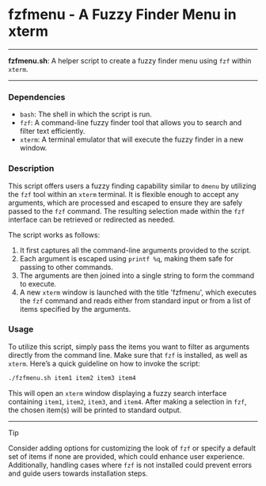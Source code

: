 # fzfmenu - A Fuzzy Finder Menu in xterm

---

**fzfmenu.sh**: A helper script to create a fuzzy finder menu using `fzf` within `xterm`.

---

### Dependencies

- `bash`: The shell in which the script is run.
- `fzf`: A command-line fuzzy finder tool that allows you to search and filter text efficiently.
- `xterm`: A terminal emulator that will execute the fuzzy finder in a new window.

### Description

This script offers users a fuzzy finding capability similar to `dmenu` by utilizing the `fzf` tool within an `xterm` terminal. It is flexible enough to accept any arguments, which are processed and escaped to ensure they are safely passed to the `fzf` command. The resulting selection made within the `fzf` interface can be retrieved or redirected as needed.

The script works as follows:
1. It first captures all the command-line arguments provided to the script.
2. Each argument is escaped using `printf %q`, making them safe for passing to other commands.
3. The arguments are then joined into a single string to form the command to execute.
4. A new `xterm` window is launched with the title 'fzfmenu', which executes the `fzf` command and reads either from standard input or from a list of items specified by the arguments.

### Usage

To utilize this script, simply pass the items you want to filter as arguments directly from the command line. Make sure that `fzf` is installed, as well as `xterm`. Here’s a quick guideline on how to invoke the script:

```bash
./fzfmenu.sh item1 item2 item3 item4
```

This will open an `xterm` window displaying a fuzzy search interface containing `item1`, `item2`, `item3`, and `item4`. After making a selection in `fzf`, the chosen item(s) will be printed to standard output.

---

> [!TIP] 
> Consider adding options for customizing the look of `fzf` or specify a default set of items if none are provided, which could enhance user experience. Additionally, handling cases where `fzf` is not installed could prevent errors and guide users towards installation steps.